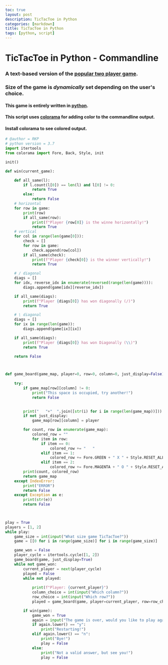 ```yaml
---
toc: true
layout: post
description: TicTacToe in Python
categories: [markdown]
title: TicTacToe in Python
tags: [python, script]
---
```



# TicTacToe in Python - Commandline


###  A text-based version of the [popular two player game](https://en.wikipedia.org/wiki/Tic-tac-toe).

###  Size of the game is _dynamically_ set depending on the user's choice.

####  This game is entirely written in [python](https://python.org). 

#### This script uses [colorama](https://pypi.org/project/colorama/) for adding color to the commandline output.
#### Install colorama to see colored output.

```python
# @author = RKP
# python version = 3.7
import itertools
from colorama import Fore, Back, Style, init

init()

def win(current_game):

	def all_same(l):
		if l.count(l[0]) == len(l) and l[0] != 0:
			return True
		else:
			return False
	# horizontal
	for row in game:
		print(row)
		if all_same(row):
			print(f"Player {row[0]} is the winne horizontally!")
			return True
	# vertical
	for col in range(len(game[0])):
		check = []
		for row in game:
			check.append(row[col])
		if all_same(check):
			print(f"Player {check[0]} is the winner vertically!")
			return True

	# / diagonal
	diags = []
	for idx, reverse_idx in enumerate(reversed(range(len(game)))):
		diags.append(game[idx][reverse_idx])

	if all_same(diags):
		print(f"Player {diags[0]} has won diagonally (/)")
		return True

	# \ diagonal
	diags = []
	for ix in range(len(game)):
		diags.append(game[ix][ix])

	if all_same(diags):
		print(f"Player {diags[0]} has won Diagonally (\\)")
		return True

	return False



def game_board(game_map, player=0, row=0, column=0, just_display=False):
	
	try:
		if game_map[row][column] != 0:
			print("This space is occupied, try another!")
			return False
		

		print("   "+"  ".join([str(i) for i in range(len(game_map))]))
		if not just_display:
			game_map[row][column] = player

		for count, row in enumerate(game_map):
			colored_row = ""
			for item in row:
				if item == 0:
					colored_row += "   "
				elif item == 1:
					colored_row += Fore.GREEN + " X " + Style.RESET_ALL
				elif item == 2:
					colored_row += Fore.MAGENTA + " O " + Style.RESET_ALL
		print(count, colored_row)
		return game_map
	except IndexError:
		print("ERROR")
		return False
	except Exception as e:
		print(str(e))
		return False
        


play = True
players = [1, 2]
while play:
	game_size = int(input("What size game TicTacToe?"))
	game = [[0 for i in range(game_size)] for i in range(game_size)]

	game_won = False
	player_cycle = itertools.cycle([1, 2])
	game_board(game, just_display=True)
	while not game_won:
		current_player = next(player_cycle)
		played = False
		while not played:
			
			print(f"Player: {current_player}")
			column_choice = int(input("Which column?"))
			row_choice = int(input("Which row?"))
			played = game_board(game, player=current_player, row=row_choice, column=column_choice)

		if win(game):
			game_won = True
			again = input("The game is over, would you like to play again? (y/n)")
			if again.lower() == "y":
				print("Restarting!")
			elif again.lower() == "n":
				print("Bye!")
				play = False
			else:
				print("Not a valid answer, but see you!")
				play = False

```






